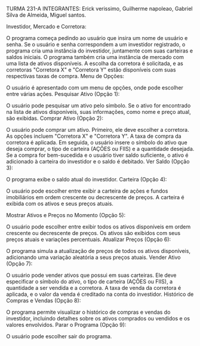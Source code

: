 TURMA 231-A
INTEGRANTES: Erick verissimo, Guilherme napoleao, Gabriel Silva de Almeida, Miguel santos.

Investidor, Mercado e Corretora:

O programa começa pedindo ao usuário que insira um nome de usuário e senha. Se o usuário e senha correspondem a um investidor registrado, o programa cria uma instância do investidor, juntamente com suas carteiras e saldos iniciais.
O programa também cria uma instância de mercado com uma lista de ativos disponíveis.
A escolha da corretora é solicitada, e as corretoras "Corretora X" e "Corretora Y" estão disponíveis com suas respectivas taxas de compra.
Menu de Opções:

O usuário é apresentado com um menu de opções, onde pode escolher entre várias ações.
Pesquisar Ativo (Opção 1):

O usuário pode pesquisar um ativo pelo símbolo. Se o ativo for encontrado na lista de ativos disponíveis, suas informações, como nome e preço atual, são exibidas.
Comprar Ativo (Opção 2):

O usuário pode comprar um ativo. Primeiro, ele deve escolher a corretora. As opções incluem "Corretora X" e "Corretora Y". A taxa de compra da corretora é aplicada.
Em seguida, o usuário insere o símbolo do ativo que deseja comprar, o tipo de carteira (AÇÕES ou FIIS) e a quantidade desejada.
Se a compra for bem-sucedida e o usuário tiver saldo suficiente, o ativo é adicionado à carteira do investidor e o saldo é debitado.
Ver Saldo (Opção 3):

O programa exibe o saldo atual do investidor.
Carteira (Opção 4):

O usuário pode escolher entre exibir a carteira de ações e fundos imobiliários em ordem crescente ou decrescente de preços.
A carteira é exibida com os ativos e seus preços atuais.

Mostrar Ativos e Preços no Momento (Opção 5):

O usuário pode escolher entre exibir todos os ativos disponíveis em ordem crescente ou decrescente de preços.
Os ativos são exibidos com seus preços atuais e variações percentuais.
Atualizar Preços (Opção 6):

O programa simula a atualização de preços de todos os ativos disponíveis, adicionando uma variação aleatória a seus preços atuais.
Vender Ativo (Opção 7):

O usuário pode vender ativos que possui em suas carteiras.
Ele deve especificar o símbolo do ativo, o tipo de carteira (AÇÕES ou FIIS), a quantidade a ser vendida e a corretora.
A taxa de venda da corretora é aplicada, e o valor da venda é creditado na conta do investidor.
Histórico de Compras e Vendas (Opção 8):

O programa permite visualizar o histórico de compras e vendas do investidor, incluindo detalhes sobre os ativos comprados ou vendidos e os valores envolvidos.
Parar o Programa (Opção 9):

O usuário pode escolher sair do programa.
